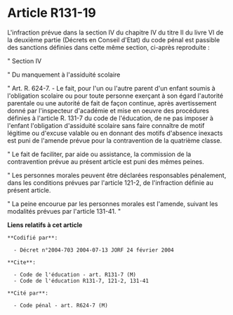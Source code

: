 # Article R131-19

L'infraction prévue dans la section IV du chapitre IV du titre II du livre VI de la deuxième partie (Décrets en Conseil
d'Etat) du code pénal est passible des sanctions définies dans cette même section, ci-après reproduite :

" Section IV

" Du manquement à l'assiduité scolaire

" Art. R. 624-7. - Le fait, pour l'un ou l'autre parent d'un enfant soumis à l'obligation scolaire ou pour toute personne
exerçant à son égard l'autorité parentale ou une autorité de fait de façon continue, après avertissement donné par
l'inspecteur d'académie et mise en oeuvre des procédures définies à l'article R. 131-7 du code de l'éducation, de ne pas
imposer à l'enfant l'obligation d'assiduité scolaire sans faire connaître de motif légitime ou d'excuse valable ou en donnant
des motifs d'absence inexacts est puni de l'amende prévue pour la contravention de la quatrième classe.

" Le fait de faciliter, par aide ou assistance, la commission de la contravention prévue au présent article est puni des
mêmes peines.

" Les personnes morales peuvent être déclarées responsables pénalement, dans les conditions prévues par l'article 121-2, de
l'infraction définie au présent article.

" La peine encourue par les personnes morales est l'amende, suivant les modalités prévues par l'article 131-41. "

**Liens relatifs à cet article**

	**Codifié par**:

	  - Décret n°2004-703 2004-07-13 JORF 24 février 2004

	**Cite**:

	  - Code de l'éducation - art. R131-7 (M)
	  - Code de l'éducation R131-7, 121-2, 131-41

	**Cité par**:

	  - Code pénal - art. R624-7 (M)
